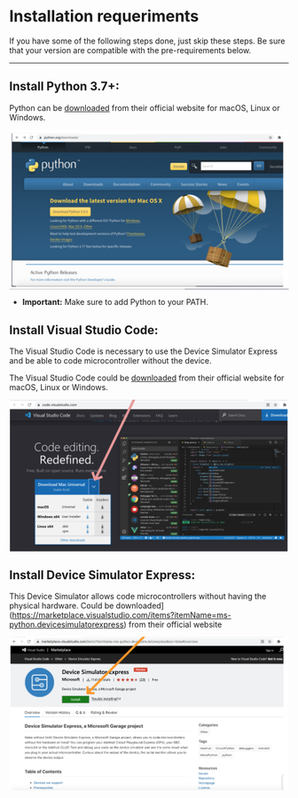 # Installation requeriments

If you have some of the following steps done, just skip these steps.
Be sure that your version are compatible with the pre-requirements below.

******
## Install Python 3.7+:

Python can be [downloaded](https://python.org/download) from their
official website for macOS, Linux or Windows.

<img  align="middle" width="700px"  src="images/python.png" >

* **Important:** Make sure to add Python to your PATH. 

## Install Visual Studio Code:

The Visual Studio Code is necessary to use the Device Simulator Express and be able to code microcontroller without the device.

The Visual Studio Code could be [downloaded](https://code.visualstudio.com/) from their
official website for macOS, Linux or Windows.

<img  align="middle" width="700px"  src="images/visualstudio.png" >

## Install Device Simulator Express:

This Device Simulator allows code microcontrollers without having the physical hardware.
Could be downloaded](https://marketplace.visualstudio.com/items?itemName=ms-python.devicesimulatorexpress) from their
official website

<img  align="middle" width="700px"  src="images/device_simulator_express.png" >







